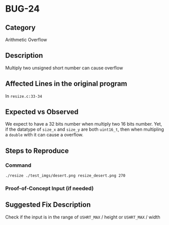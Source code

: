 # BUG-24
## Category
Arithmetic Overflow

## Description
Multiply two unsigned short number can cause overflow

## Affected Lines in the original program
In `resize.c:33-34`

## Expected vs Observed
We expect to have a 32 bits number when multiply two 16 bits number. Yet, if the datatype of `size_x` and `size_y` are both `uint16_t`, then when multipling a `double` with it can cause a overflow.

## Steps to Reproduce

### Command

```
./resize ./test_imgs/desert.png resize_desert.png 270
```

### Proof-of-Concept Input (if needed)


## Suggested Fix Description
Check if the input is in the range of `USHRT_MAX` / height or `USHRT_MAX` / width